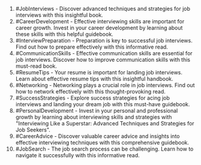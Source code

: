1. #JobInterviews - Discover advanced techniques and strategies for job interviews with this insightful book.
2. #CareerDevelopment - Effective interviewing skills are important for career growth. Invest in your career development by learning about these skills with this helpful guidebook.
3. #InterviewPreparation - Preparation is key to successful job interviews. Find out how to prepare effectively with this informative read.
4. #CommunicationSkills - Effective communication skills are essential for job interviews. Discover how to improve communication skills with this must-read book.
5. #ResumeTips - Your resume is important for landing job interviews. Learn about effective resume tips with this insightful handbook.
6. #Networking - Networking plays a crucial role in job interviews. Find out how to network effectively with this thought-provoking read.
7. #SuccessStrategies - Explore success strategies for acing job interviews and landing your dream job with this must-have guidebook.
8. #PersonalDevelopment - Invest in your personal and professional growth by learning about interviewing skills and strategies with "Interviewing Like a Superstar: Advanced Techniques and Strategies for Job Seekers".
9. #CareerAdvice - Discover valuable career advice and insights into effective interviewing techniques with this comprehensive guidebook.
10. #JobSearch - The job search process can be challenging. Learn how to navigate it successfully with this informative read.

